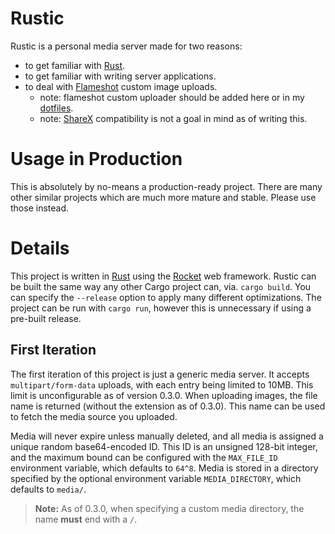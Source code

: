 # Rustic
Rustic is a personal media server made for two reasons:
* to get familiar with [Rust](https://www.rust-lang.org).
* to get familiar with writing server applications.
* to deal with [Flameshot](https://flameshot.js.org/#/) custom image uploads.
    * note: flameshot custom uploader should be added here or in my [dotfiles](https://github.com/SamOphis/dotfiles).
    * note: [ShareX](https://github.com/ShareX/ShareX) compatibility is not a goal in mind as of writing this.

# Usage in Production
This is absolutely by no-means a production-ready project. There are many other similar projects which are
much more mature and stable. Please use those instead.

# Details
This project is written in [Rust](https://www.rust-lang.org) using the [Rocket](https://github.com/SergioBenitez/Rocket)
web framework. Rustic can be built the same way any other Cargo project can, via. `cargo build`. You can specify the
`--release` option to apply many different optimizations. The project can be run with `cargo run`, however
this is unnecessary if using a pre-built release.

## First Iteration
The first iteration of this project is just a generic media server. It accepts `multipart/form-data` uploads, with
each entry being limited to 10MB. This limit is unconfigurable as of version 0.3.0. When uploading images, the
file name is returned (without the extension as of 0.3.0). This name can be used to fetch the media source you uploaded.

Media will never expire unless manually deleted, and all media is assigned a unique random base64-encoded ID. This ID is
an unsigned 128-bit integer, and the maximum bound can be configured with the `MAX_FILE_ID` environment variable,
which defaults to `64^8`. Media is stored in a directory specified by the optional environment variable `MEDIA_DIRECTORY`,
which defaults to `media/`.

> **Note:** As of 0.3.0, when specifying a custom media directory, the name **must** end with a `/`.

